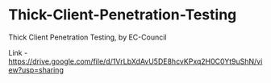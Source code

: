 # Thick-Client-Penetration-Testing
Thick Client Penetration Testing, by EC-Council

Link - https://drive.google.com/file/d/1VrLbXdAvU5DE8hcvKPxq2H0C0Yt9uShN/view?usp=sharing
